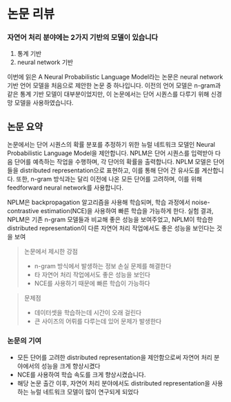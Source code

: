 # 논문 리뷰

### 자연어 처리 분야에는 2가지 기반의 모델이 있습니다

1. 통계 기반
2. neural network 기반

이번에 읽은 A Neural Probabilistic Language Model라는 논문은 neural network 기반 언어 모델을 처음으로 제안한 논문 중 하나입니다. 이전의 언어 모델은 n-gram과 같은 통계 기반 모델이 대부분이었지만, 이 논문에서는 단어 시퀀스를 다루기 위해 신경망 모델을 사용하였습니다.

## 논문 요약
논문에서는 단어 시퀀스의 확률 분포를 추정하기 위한 뉴럴 네트워크 모델인 Neural Probabilistic Language Model을 제안합니다. NPLM은 단어 시퀀스를 입력받아 다음 단어를 예측하는 작업을 수행하며, 각 단어의 확률을 출력합니다. NPLM 모델은 단어들을 distributed representation으로 표현하고, 이를 통해 단어 간 유사도를 계산합니다. 또한, n-gram 방식과는 달리 이전에 나온 모든 단어를 고려하며, 이를 위해 feedforward neural network를 사용합니다.

NPLM은 backpropagation 알고리즘을 사용해 학습되며, 학습 과정에서 noise-contrastive estimation(NCE)을 사용하여 빠른 학습을 가능하게 한다. 실험 결과, NPLM은 기존 n-gram 모델들과 비교해 좋은 성능을 보여주었고, NPLM이 학습한 distributed representation이 다른 자연어 처리 작업에서도 좋은 성능을 보인다는 것을 보여

> 논문에서 제시한 강점
>- n-gram 방식에서 발생하는 정보 손실 문제를 해결한다
>- 타 자연어 처리 작업에서도 좋은 성능을 보인다
>- NCE를 사용하기 때문에 빠른 학습이 가능하다

> 문제점
>- 데이터셋을 학습하는데 시간이 오래 걸린다
>- 큰 사이즈의 어뤼를 다루는데 있어 문제가 발생한다

### 논문의 기여
- 모든 단어를 고려한 distributed representation을 제안함으로써 자연어 처리 분야에서의 성능을 크게 향상시켰다
- NCE를 사용하여 학습 속도를 크게 향상시켰습니다.
- 해당 논문 출간 이후, 자연어 처리 분야에서도 distributed representation을 사용하는 뉴럴 네트워크 모델이 많이 연구되게 되었다

